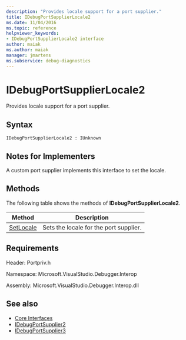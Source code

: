 ```yaml
---
description: "Provides locale support for a port supplier."
title: IDebugPortSupplierLocale2
ms.date: 11/04/2016
ms.topic: reference
helpviewer_keywords:
- IDebugPortSupplierLocale2 interface
author: maiak
ms.author: maiak
manager: jmartens
ms.subservice: debug-diagnostics
---
```

# IDebugPortSupplierLocale2

Provides locale support for a port supplier.

## Syntax

```
IDebugPortSupplierLocale2 : IUnknown
```

## Notes for Implementers
 A custom port supplier implements this interface to set the locale.

## Methods
 The following table shows the methods of **IDebugPortSupplierLocale2**.

|Method|Description|
|------------|-----------------|
|[SetLocale](../../../extensibility/debugger/reference/idebugportsupplierlocale2-setlocale.md)|Sets the locale for the port supplier.|

## Requirements
 Header: Portpriv.h

 Namespace: Microsoft.VisualStudio.Debugger.Interop

 Assembly: Microsoft.VisualStudio.Debugger.Interop.dll

## See also
- [Core Interfaces](../../../extensibility/debugger/reference/core-interfaces.md)
- [IDebugPortSupplier2](../../../extensibility/debugger/reference/idebugportsupplier2.md)
- [IDebugPortSupplier3](../../../extensibility/debugger/reference/idebugportsupplier3.md)
